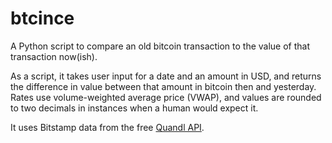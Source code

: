 # btcince
A Python script to compare an old bitcoin transaction to the value of that transaction now(ish).

As a script, it takes user input for a date and an amount in USD, and returns
the difference in value between that amount in bitcoin then and yesterday.
Rates use volume-weighted average price (VWAP), and values are rounded to two
decimals in instances when a human would expect it.

It uses Bitstamp data from the free [Quandl API](https://www.quandl.com/data/BITSTAMP-Bitstamp).
